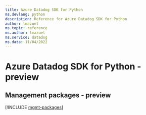 ```yaml
---
title: Azure Datadog SDK for Python
ms.devlang: python
description: Reference for Azure Datadog SDK for Python
author: lmazuel
ms.topic: reference
ms.author: lmazuel
ms.service: datadog
ms.data: 11/04/2022
---
```

# Azure Datadog SDK for Python - preview

## Management packages - preview
[!INCLUDE [mgmt-packages](datadog-mgmt-index.md)]